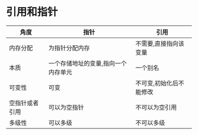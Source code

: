 # 引用和指针

|角度|指针|引用|
|- | - | - | 
|内存分配|为指针分配内存|不需要,直接指向该变量|
|本质|一个存储地址的变量,指向一个内存单元|一个别名|
|可变性|可变|不可变,初始化后不能修改|
|空指针或者引用|可以为空指针|不可以为空引用|
|多级性|可以多级|不可以多级|